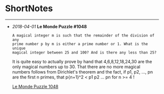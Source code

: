 # ShortNotes

----

  - *2018-04-01*  **Le Monde Puzzle #1048**

        A magical integer m is such that the remainder of the division of any
        prime number p by m is either a prime number or 1. What is the unique 
        magical integer between 25 and 100? And is there any less than 25?

    It is quite easy to actually prove by hand that 4,6,8,12,18,24,30 are the only magical numbers up to 30. That there are no more magical numbers follows from Dirichlet's theorem and the fact, if p1, p2, ..., pn are the first n primes, that p{n+1}^2 < p1 p2 ... pn for n >= 4 !

    [Le Monde Puzzle 1048](http://htmlpreview.github.io/?https://hwborchers/ShortNotes/blob/master/LeMonde1048.html)
